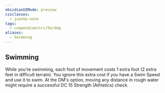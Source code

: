 ```yaml
---
obsidianUIMode: preview
cssclasses:
  - json5e-note
tags:
  - compendium/src/5e/dmg
aliases:
  - Swimming
---
```

## Swimming

While you're swimming, each foot of movement costs 1 extra foot (2 extra feet in difficult terrain). You ignore this extra cost if you have a Swim Speed and use it to swim. At the DM's option, moving any distance in rough water might require a successful DC 15 Strength (Athletics) check.
